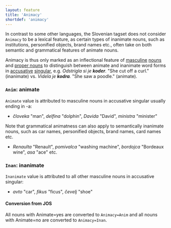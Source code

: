 ```yaml
---
layout: feature
title: 'Animacy'
shortdef: 'animacy'
---
```


In contrast to some other languages, the Slovenian tagset does not consider `Animacy` to be a lexical feature, as certain types of inanimate nouns, such as institutions, personified objects, brand names etc., often take on both semantic and grammatical features of animate nouns.

Animacy is thus only marked as an inflectional feature of [masculine](Gender) [nouns](NOUN) and [proper nouns](PROPN) to distinguish between animate and inanimate word forms in [accusative](Case) [singular](Number), e.g. _Odstrigla si je <b>koder</b>._ "She cut off a curl." (inanimate) vs. _Videla je <b>kodra</b>._ "She saw a poodle." (animate).

### `Anim`: animate

`Animate` value is attributed to masculine nouns in accusative singular usually ending in -a:

* _človeka_ "man", _delfina_ "dolphin", _Davida_ "David", _ministra_ "minister"

Note that grammatical animatness can also apply to semantically inanimate nouns, such as car names, personified objects, brand names, card names etc.

* _Renaulta_ "Renault", _pomivalca_ "washing machine", _bordojca_ "Bordeaux wine", _asa_ "ace" etc.


### `Inan`: inanimate

`Inanimate` value is attributed to all other masculine nouns in accusative singular:

* _avto_ "car", _fikus_ "ficus", _čevelj_ "shoe"


#### Conversion from JOS

All nouns with Animate=yes are converted to `Animacy=Anim` and all nouns with Animate=no are converted to `Animacy=Inan`.
